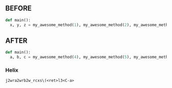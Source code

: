 ## BEFORE

```python
def main():
  x, y, z = my_awesome_method(1), my_awesome_method(2), my_awesome_method(3)
```

## AFTER
```python
def main():
  a, b, c = my_awesome_method(4), my_awesome_method(5), my_awesome_method(6)
```

### Helix
```
j2wra2wrb2w_rcxs\(<ret>l3<C-a>
```
